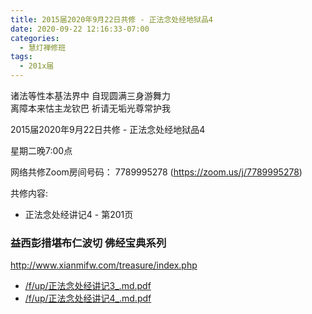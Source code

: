 ```yaml
---
title: 2015届2020年9月22日共修 - 正法念处经地狱品4
date: 2020-09-22 12:16:33-07:00
categories:
  - 慧灯禅修班
tags:
  - 201x届
---
```

诸法等性本基法界中 自现圆满三身游舞力  
离障本来怙主龙钦巴 祈请无垢光尊常护我  

2015届2020年9月22日共修 - 正法念处经地狱品4

星期二晚7:00点

网络共修Zoom房间号码： 7789995278 (<https://zoom.us/j/7789995278>)

共修内容: 

* 正法念处经讲记4 - 第201页


### 益西彭措堪布仁波切 佛经宝典系列
<http://www.xianmifw.com/treasure/index.php>

- [/f/up/正法念处经讲记3_.md.pdf](/f/up/正法念处经讲记3_.md.pdf)
- [/f/up/正法念处经讲记4_.md.pdf](/f/up/正法念处经讲记4_.md.pdf)
